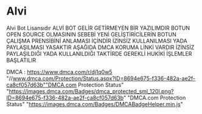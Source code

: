 # Alvi
Alvi Bot Lisansıdır 
ALVİ BOT GELİR GETİRMEYEN BİR YAZILIMDIR BOTUN OPEN SOURCE OLMASININ SEBEBİ YENİ GELİŞTİRİCİLERİN BOTUN ÇALIŞMA PRENSİBİNİ ANLAMASI İÇİNDİR
İZİNSİZ KULLANILMASI YADA PAYLAŞILMASI YASAKTIR AŞAĞIDA DMCA KORUMA LİNKİ VARDIR İZİNSİZ PAYLAŞILDIĞI YADA KULLANILDIĞI TAKTİRDE GEREKLİ HUKİKİ İŞLEMLER BAŞLATILIR

DMCA : https://www.dmca.com/r/dj1q0w5
"//www.dmca.com/Protection/Status.aspx?ID=8694e675-f336-482a-ae2f-ca8cf057d63b""DMCA.com Protection Status" "https://images.dmca.com/Badges/dmca_protected_sml_120l.png?ID=8694e675-f336-482a-ae2f-ca8cf057d63b" "DMCA.com Protection Status" "https://images.dmca.com/Badges/DMCABadgeHelper.min.js"
